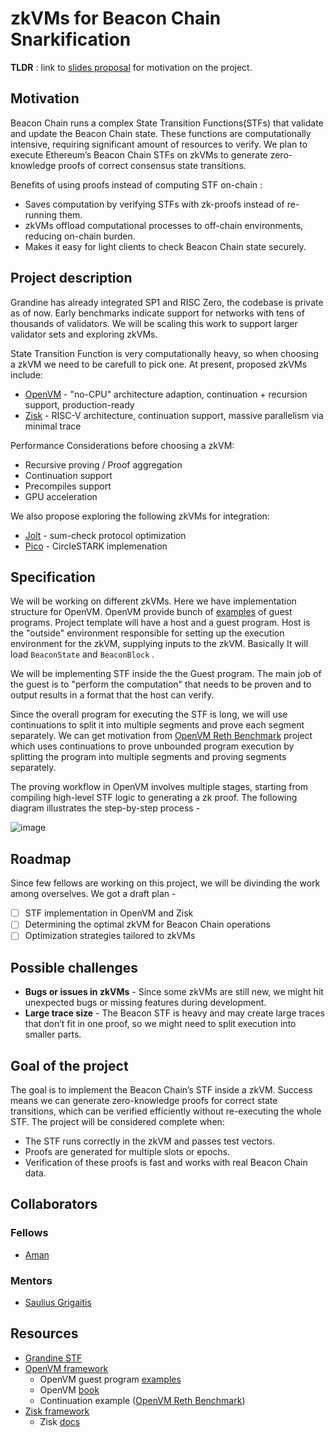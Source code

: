 # zkVMs for Beacon Chain Snarkification

**TLDR** : link to [slides proposal](https://docs.google.com/presentation/d/1Cq84ENguMO28ucNRmnSHLN7syIZn3Zumtt5FFOrLQ8M/edit?usp=sharing) for motivation on the project.

## Motivation

Beacon Chain runs a complex State Transition Functions(STFs) that validate and update the Beacon Chain state. These functions are computationally intensive, requiring significant amount of resources to verify. We plan to execute Ethereum’s Beacon Chain STFs on zkVMs to generate zero-knowledge proofs of correct consensus state transitions.

Benefits of using proofs instead of computing STF on-chain :
* Saves computation by verifying STFs with zk-proofs instead of re-running them.
* zkVMs offload computational processes to off-chain environments, reducing on-chain burden.
* Makes it easy for light clients to check Beacon Chain state securely.


## Project description

Grandine has already integrated SP1 and RISC Zero, the codebase is private as of now. Early benchmarks indicate support for networks with tens of thousands of validators. We will be scaling this work to support larger validator sets and exploring zkVMs.

State Transition Function is very computationally heavy, so when choosing a zkVM we need to be carefull to pick one. At present, proposed zkVMs include:
* [OpenVM](https://github.com/openvm-org/openvm) - "no-CPU" architecture adaption, continuation + recursion support, production-ready
* [Zisk](https://github.com/0xPolygonHermez/zisk) - RISC-V architecture, continuation support, massive parallelism via minimal trace

Performance Considerations before choosing a zkVM:
* Recursive proving / Proof aggregation
* Continuation support
* Precompiles support
* GPU acceleration

We also propose exploring the following zkVMs for integration:
* [Jolt](https://github.com/a16z/jolt) - sum-check protocol optimization
* [Pico](https://github.com/brevis-network/pico) - CircleSTARK implemenation


## Specification

We will be working on different zkVMs. Here we have implementation structure for OpenVM.
OpenVM provide bunch of [examples](https://github.com/openvm-org/openvm/tree/main/examples) of guest programs. Project template will have a host and a guest program. Host is the "outside" environment responsible for setting up the execution environment for the zkVM, supplying inputs to the zkVM. Basically It will load ```BeaconState``` and ```BeaconBlock``` .

We will be implementing STF inside the the Guest program. The main job of the guest is to "perform the computation" that needs to be proven and to output results in a format that the host can verify.

Since the overall program for executing the STF is long, we will use continuations to split it into multiple segments and prove each segment separately. We can get motivation from [OpenVM Reth Benchmark](https://github.com/axiom-crypto/openvm-reth-benchmark) project which uses continuations to prove unbounded program execution by splitting the program into multiple segments and proving segments separately.

The proving workflow in OpenVM involves multiple stages, starting from compiling high-level STF logic to generating a zk proof. The following diagram illustrates the step-by-step process -

![image](https://i.postimg.cc/9QR9kKfv/Screenshot-2025-07-21-at-3-10-58-PM.png)

## Roadmap

Since few fellows are working on this project, we will be divinding the work among overselves. We got a draft plan - 

- [ ] STF implementation in OpenVM and Zisk
- [ ] Determining the optimal zkVM for Beacon Chain operations
- [ ] Optimization strategies tailored to zkVMs

## Possible challenges

* **Bugs or issues in zkVMs** - Since some zkVMs are still new, we might hit unexpected bugs or missing features during development.
* **Large trace size** - The Beacon STF is heavy and may create large traces that don’t fit in one proof, so we might need to split execution into smaller parts.



## Goal of the project

The goal is to implement the Beacon Chain’s STF inside a zkVM. Success means we can generate zero-knowledge proofs for correct state transitions, which can be verified efficiently without re-executing the whole STF. The project will be considered complete when: 
* The STF runs correctly in the zkVM and passes test vectors.
* Proofs are generated for multiple slots or epochs.
* Verification of these proofs is fast and works with real Beacon Chain data.

## Collaborators

### Fellows 

* [Aman](https://github.com/0xprivateChaos) 

### Mentors

* [Saulius Grigaitis](https://github.com/sauliusgrigaitis)

## Resources

* [Grandine STF](https://github.com/grandinetech/grandine/blob/develop/transition_functions/src/combined.rs)
* [OpenVM framework](https://github.com/openvm-org/openvm)
  * OpenVM guest program [examples](https://github.com/openvm-org/openvm/tree/main/examples)
  * OpenVM [book](https://book.openvm.dev/)
  * Continuation example ([OpenVM Reth Benchmark](https://github.com/axiom-crypto/openvm-reth-benchmark))
* [Zisk framework](https://github.com/0xPolygonHermez/zisk)
  * Zisk [docs](https://0xpolygonhermez.github.io/zisk/introduction.html)